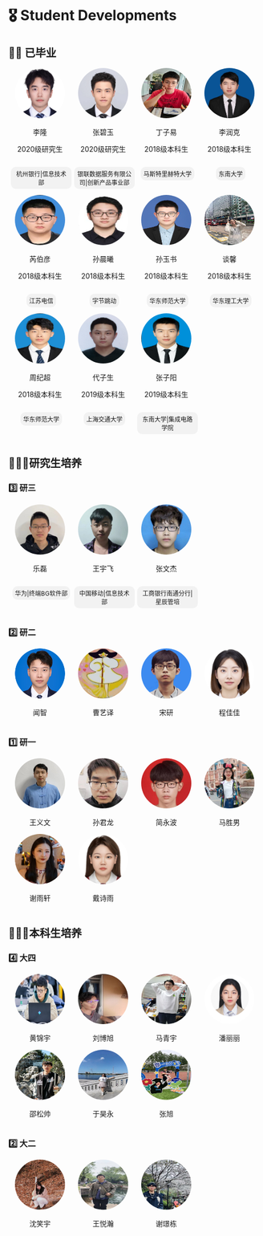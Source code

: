 # 🎖 Student Developments 

## 👨‍💻 已毕业
  
<div style="display: flex; flex-wrap: wrap;">  
  <!-- 第一个人 -->  
  <div style="width: 25%; text-align: center;">  
    <img src="./images/7/研究生/已毕业/李隆.jpg" alt="李隆" style="border-radius: 50%; width: 100px; height: 100px;">  
    <p>李隆</p>  
    <p>2020级研究生</p>  
    <p style="display: inline-block; padding: 5px 5px; background-color: #f2f2f2; border-radius: 10px; font-size: 12px; margin-left: 5px;">杭州银行|信息技术部</p>
  </div>  
    
  <!-- 第二个人， -->  
  <div style="width: 25%; text-align: center;">  
    <img src="./images/7/研究生/已毕业/张碧玉.jpg" alt="张碧玉" style="border-radius: 50%; width: 100px; height: 100px;">  
    <p>张碧玉</p>  
    <p>2020级研究生</p>  
    <p style="display: inline-block; padding: 5px 5px; background-color: #f2f2f2; border-radius: 10px; font-size: 12px; margin-left: 5px;">银联数据服务有限公司|创新产品事业部</p>
  </div>  
    
  <div style="width: 25%; text-align: center;">  
    <img src="./images/7/本科/已毕业/丁子易.png" alt="张碧玉" style="border-radius: 50%; width: 100px; height: 100px;">  
    <p>丁子易</p>  
    <p>2018级本科生</p>  
    <p style="display: inline-block; padding: 5px 5px; background-color: #f2f2f2; border-radius: 10px; font-size: 12px; margin-left: 5px;">马斯特里赫特大学</p>
  </div>

<div style="width: 25%; text-align: center;">  
    <img src="./images/7/本科/已毕业/李润克.png" alt="张碧玉" style="border-radius: 50%; width: 100px; height: 100px;">  
    <p>李润克</p>  
    <p>2018级本科生</p>  
    <p style="display: inline-block; padding: 5px 5px; background-color: #f2f2f2; border-radius: 10px; font-size: 12px; margin-left: 5px;">东南大学</p>
  </div>
</div>

<div style="display: flex; flex-wrap: wrap;">  
  <!-- 第一个人 -->  
  <div style="width: 25%; text-align: center;">  
    <img src="./images/7/本科/已毕业/芮伯彦.png" alt="李隆" style="border-radius: 50%; width: 100px; height: 100px;">  
    <p>芮伯彦</p>  
    <p>2018级本科生</p>  
    <p style="display: inline-block; padding: 5px 5px; background-color: #f2f2f2; border-radius: 10px; font-size: 12px; margin-left: 5px;">江苏电信</p>
  </div>  
    
  <!-- 第二个人， -->  
  <div style="width: 25%; text-align: center;">  
    <img src="./images/7/本科/已毕业/孙晨曦.png" alt="张碧玉" style="border-radius: 50%; width: 100px; height: 100px;">  
    <p>孙晨曦</p>  
    <p>2018级本科生</p>  
    <p style="display: inline-block; padding: 5px 5px; background-color: #f2f2f2; border-radius: 10px; font-size: 12px; margin-left: 5px;">字节跳动</p>
  </div>  
    
  <div style="width: 25%; text-align: center;">  
    <img src="./images/7/本科/已毕业/孙玉书.png" alt="张碧玉" style="border-radius: 50%; width: 100px; height: 100px;">  
    <p>孙玉书</p>  
    <p>2018级本科生</p>  
    <p style="display: inline-block; padding: 5px 5px; background-color: #f2f2f2; border-radius: 10px; font-size: 12px; margin-left: 5px;">华东师范大学</p>
  </div>

<div style="width: 25%; text-align: center;">  
    <img src="./images/7/本科/已毕业/谈馨.jpg" alt="张碧玉" style="border-radius: 50%; width: 100px; height: 100px;">  
    <p>谈馨</p>  
    <p>2018级本科生</p>  
    <p style="display: inline-block; padding: 5px 5px; background-color: #f2f2f2; border-radius: 10px; font-size: 12px; margin-left: 5px;">华东理工大学</p>
  </div>
</div>

<div style="display: flex; flex-wrap: wrap;">  
  <!-- 第一个人 -->  
  <div style="width: 25%; text-align: center;">  
    <img src="./images/7/本科/已毕业/周纪超.png" alt="李隆" style="border-radius: 50%; width: 100px; height: 100px;">  
    <p>周纪超</p>  
    <p>2018级本科生</p>  
    <p style="display: inline-block; padding: 5px 5px; background-color: #f2f2f2; border-radius: 10px; font-size: 12px; margin-left: 5px;">华东师范大学</p>
  </div>  
    
  <!-- 第二个人， -->  
  <div style="width: 25%; text-align: center;">  
    <img src="./images/7/本科/已毕业/代子生.png" alt="张碧玉" style="border-radius: 50%; width: 100px; height: 100px;">  
    <p>代子生</p>  
    <p>2019级本科生</p>  
    <p style="display: inline-block; padding: 5px 5px; background-color: #f2f2f2; border-radius: 10px; font-size: 12px; margin-left: 5px;">上海交通大学</p>
  </div>  
    
  <div style="width: 25%; text-align: center;">  
    <img src="./images/7/本科/已毕业/张子阳.png" alt="张碧玉" style="border-radius: 50%; width: 100px; height: 100px;">  
    <p>张子阳</p>  
    <p>2019级本科生</p>  
    <p style="display: inline-block; padding: 5px 5px; background-color: #f2f2f2; border-radius: 10px; font-size: 12px; margin-left: 5px;">东南大学|集成电路学院</p>
  </div>

</div>

## 👨🏻‍🔬研究生培养

### 3️⃣ 研三
<div style="display: flex; flex-wrap: wrap;">  
  <!-- 第一个人 -->  
  <div style="width: 25%; text-align: center;">  
    <img src="./images/7/研究生/研三/乐磊.jpg" alt="乐磊" style="border-radius: 50%; width: 100px; height: 100px;">  
    <p>乐磊</p>   
    <p style="display: inline-block; padding: 5px 5px; background-color: #f2f2f2; border-radius: 10px; font-size: 12px; margin-left: 5px;">华为|终端BG软件部</p>
  </div>  
    
  <!-- 第二个人， -->  
  <div style="width: 25%; text-align: center;">  
    <img src="./images/7/研究生/研三/王宇飞.png" alt="王宇飞" style="border-radius: 50%; width: 100px; height: 100px;">  
    <p>王宇飞</p>    
    <p style="display: inline-block; padding: 5px 5px; background-color: #f2f2f2; border-radius: 10px; font-size: 12px; margin-left: 5px;">中国移动|信息技术部</p>  
  </div>  

  <div style="width: 25%; text-align: center;">  
    <img src="./images/7/研究生/研三/张文杰.jpg" alt="张文杰" style="border-radius: 50%; width: 100px; height: 100px;">  
    <p>张文杰</p>
    <p style="display: inline-block; padding: 5px 5px; background-color: #f2f2f2; border-radius: 10px; font-size: 12px; margin-left: 5px;">工商银行南通分行|星辰管培</p>  
  </div>
</div>

### 2️⃣ 研二
<div style="display: flex; flex-wrap: wrap;">  
  <!-- 第一个人 -->  
  <div style="width: 25%; text-align: center;">  
    <img src="./images/7/研究生/研二/闻智.png" alt="闻智" style="border-radius: 50%; width: 100px; height: 100px;">  
    <p>闻智</p> 
  </div>  
    
  <!-- 第二个人， -->  
  <div style="width: 25%; text-align: center;">  
    <img src="./images/7/研究生/研二/曹艺译.jpg" alt="曹艺译" style="border-radius: 50%; width: 100px; height: 100px;">  
    <p>曹艺译</p>    
  </div>  

  <div style="width: 25%; text-align: center;">  
    <img src="./images/7/研究生/研二/宋研.jpg" alt="宋研" style="border-radius: 50%; width: 100px; height: 100px;">  
    <p>宋研</p>  
  </div>

   <div style="width: 25%; text-align: center;">  
    <img src="./images/7/研究生/研二/程佳佳.jpg" alt="程佳佳" style="border-radius: 50%; width: 100px; height: 100px;">  
    <p>程佳佳</p>  
  </div>
</div>

### 1️⃣ 研一
<div style="display: flex; flex-wrap: wrap;">  
  <!-- 第一个人 -->  
  <div style="width: 25%; text-align: center;">  
    <img src="./images/7/研究生/研一/王义文.jpg" alt="王义文" style="border-radius: 50%; width: 100px; height: 100px;">  
    <p>王义文</p> 
  </div>  
    
  <!-- 第二个人， -->  
  <div style="width: 25%; text-align: center;">  
    <img src="./images/7/研究生/研一/孙君龙.jpg" alt="孙君龙" style="border-radius: 50%; width: 100px; height: 100px;">  
    <p>孙君龙</p>    
  </div>  

  <div style="width: 25%; text-align: center;">  
    <img src="./images/7/研究生/研一/简永波.jpg" alt="简永波" style="border-radius: 50%; width: 100px; height: 100px;">  
    <p>简永波</p>  
  </div>

   <div style="width: 25%; text-align: center;">  
    <img src="./images/7/研究生/研一/马胜男.jpg" alt="马胜男" style="border-radius: 50%; width: 100px; height: 100px;">  
    <p>马胜男</p>  
  </div>

   <div style="width: 25%; text-align: center;">  
    <img src="./images/7/研究生/研一/谢雨轩.jpg" alt="谢雨轩" style="border-radius: 50%; width: 100px; height: 100px;">  
    <p>谢雨轩</p>  
  </div>

   <div style="width: 25%; text-align: center;">  
    <img src="./images/7/研究生/研一/戴诗雨.jpg" alt="戴诗雨" style="border-radius: 50%; width: 100px; height: 100px;">  
    <p>戴诗雨</p>  
  </div>
</div>

## 🧑🏼‍🎓本科生培养

### 4️⃣ 大四
<div style="display: flex; flex-wrap: wrap;">  
  <!-- 第一个人 -->  
  <div style="width: 25%; text-align: center;">  
    <img src="./images/7/本科/大四/黄锦宇.png" alt="闻智" style="border-radius: 50%; width: 100px; height: 100px;">  
    <p>黄锦宇</p> 
  </div>  
    
  <!-- 第二个人， -->  
  <div style="width: 25%; text-align: center;">  
    <img src="./images/7/本科/大四/刘博旭.jpg" alt="曹艺译" style="border-radius: 50%; width: 100px; height: 100px;">  
    <p>刘博旭</p>    
  </div>  

  <div style="width: 25%; text-align: center;">  
    <img src="./images/7/本科/大四/马青宇.jpg" alt="宋研" style="border-radius: 50%; width: 100px; height: 100px;">  
    <p>马青宇</p>  
  </div>

   <div style="width: 25%; text-align: center;">  
    <img src="./images/7/本科/大四/潘丽丽.jpg" alt="程佳佳" style="border-radius: 50%; width: 100px; height: 100px;">  
    <p>潘丽丽</p>  
  </div>
</div>

<div style="display: flex; flex-wrap: wrap;">  
  <!-- 第一个人 -->  
  <div style="width: 25%; text-align: center;">  
    <img src="./images/7/本科/大四/邵松帅.jpg" alt="闻智" style="border-radius: 50%; width: 100px; height: 100px;">  
    <p>邵松帅</p> 
  </div>  
    
  <!-- 第二个人， -->  
  <div style="width: 25%; text-align: center;">  
    <img src="./images/7/本科/大四/于昊永.jpg" alt="曹艺译" style="border-radius: 50%; width: 100px; height: 100px;">  
    <p>于昊永</p>    
  </div>  

  <div style="width: 25%; text-align: center;">  
    <img src="./images/7/本科/大四/张旭.jpg" alt="宋研" style="border-radius: 50%; width: 100px; height: 100px;">  
    <p>张旭</p>  
  </div>
</div>

### 2️⃣ 大二
<div style="display: flex; flex-wrap: wrap;">  
  <!-- 第一个人 -->  
  <div style="width: 25%; text-align: center;">  
    <img src="./images/7/本科/大二/沈笑宇.jpg" alt="闻智" style="border-radius: 50%; width: 100px; height: 100px;">  
    <p>沈笑宇</p> 
  </div>  
    
  <!-- 第二个人， -->  
  <div style="width: 25%; text-align: center;">  
    <img src="./images/7/本科/大二/王悦瀚.jpg" alt="曹艺译" style="border-radius: 50%; width: 100px; height: 100px;">  
    <p>王悦瀚</p>    
  </div>  

  <div style="width: 25%; text-align: center;">  
    <img src="./images/7/本科/大二/谢璟栋.jpg" alt="宋研" style="border-radius: 50%; width: 100px; height: 100px;">  
    <p>谢璟栋</p>  
  </div>
</div>
